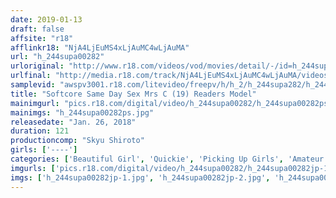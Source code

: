```yaml
---
date: 2019-01-13
draft: false
affsite: "r18"
afflinkr18: "NjA4LjEuMS4xLjAuMC4wLjAuMA"
url: "h_244supa00282"
urloriginal: "http://www.r18.com/videos/vod/movies/detail/-/id=h_244supa00282"
urlfinal: "http://media.r18.com/track/NjA4LjEuMS4xLjAuMC4wLjAuMA/videos/vod/movies/detail/-/id=h_244supa00282"
samplevid: "awspv3001.r18.com/litevideo/freepv/h/h_2/h_244supa282/h_244supa282_dmb_w.mp4"
title: "Softcore Same Day Sex Mrs C (19) Readers Model"
mainimgurl: "pics.r18.com/digital/video/h_244supa00282/h_244supa00282ps.jpg"
mainimgs: "h_244supa00282ps.jpg"
releasedate: "Jan. 26, 2018"
duration: 121
productioncomp: "Skyu Shiroto"
girls: ['----']
categories: ['Beautiful Girl', 'Quickie', 'Picking Up Girls', 'Amateur', 'Hi-Def']
imgurls: ['pics.r18.com/digital/video/h_244supa00282/h_244supa00282jp-1.jpg', 'pics.r18.com/digital/video/h_244supa00282/h_244supa00282jp-2.jpg', 'pics.r18.com/digital/video/h_244supa00282/h_244supa00282jp-3.jpg', 'pics.r18.com/digital/video/h_244supa00282/h_244supa00282jp-4.jpg', 'pics.r18.com/digital/video/h_244supa00282/h_244supa00282jp-5.jpg', 'pics.r18.com/digital/video/h_244supa00282/h_244supa00282jp-6.jpg', 'pics.r18.com/digital/video/h_244supa00282/h_244supa00282jp-7.jpg', 'pics.r18.com/digital/video/h_244supa00282/h_244supa00282jp-8.jpg', 'pics.r18.com/digital/video/h_244supa00282/h_244supa00282jp-9.jpg', 'pics.r18.com/digital/video/h_244supa00282/h_244supa00282jp-10.jpg', 'pics.r18.com/digital/video/h_244supa00282/h_244supa00282jp-11.jpg', 'pics.r18.com/digital/video/h_244supa00282/h_244supa00282jp-12.jpg', 'pics.r18.com/digital/video/h_244supa00282/h_244supa00282jp-13.jpg', 'pics.r18.com/digital/video/h_244supa00282/h_244supa00282jp-14.jpg', 'pics.r18.com/digital/video/h_244supa00282/h_244supa00282jp-15.jpg', 'pics.r18.com/digital/video/h_244supa00282/h_244supa00282jp-16.jpg', 'pics.r18.com/digital/video/h_244supa00282/h_244supa00282jp-17.jpg', 'pics.r18.com/digital/video/h_244supa00282/h_244supa00282jp-18.jpg', 'pics.r18.com/digital/video/h_244supa00282/h_244supa00282jp-19.jpg', 'pics.r18.com/digital/video/h_244supa00282/h_244supa00282jp-20.jpg']
imgs: ['h_244supa00282jp-1.jpg', 'h_244supa00282jp-2.jpg', 'h_244supa00282jp-3.jpg', 'h_244supa00282jp-4.jpg', 'h_244supa00282jp-5.jpg', 'h_244supa00282jp-6.jpg', 'h_244supa00282jp-7.jpg', 'h_244supa00282jp-8.jpg', 'h_244supa00282jp-9.jpg', 'h_244supa00282jp-10.jpg', 'h_244supa00282jp-11.jpg', 'h_244supa00282jp-12.jpg', 'h_244supa00282jp-13.jpg', 'h_244supa00282jp-14.jpg', 'h_244supa00282jp-15.jpg', 'h_244supa00282jp-16.jpg', 'h_244supa00282jp-17.jpg', 'h_244supa00282jp-18.jpg', 'h_244supa00282jp-19.jpg', 'h_244supa00282jp-20.jpg']
---
```

